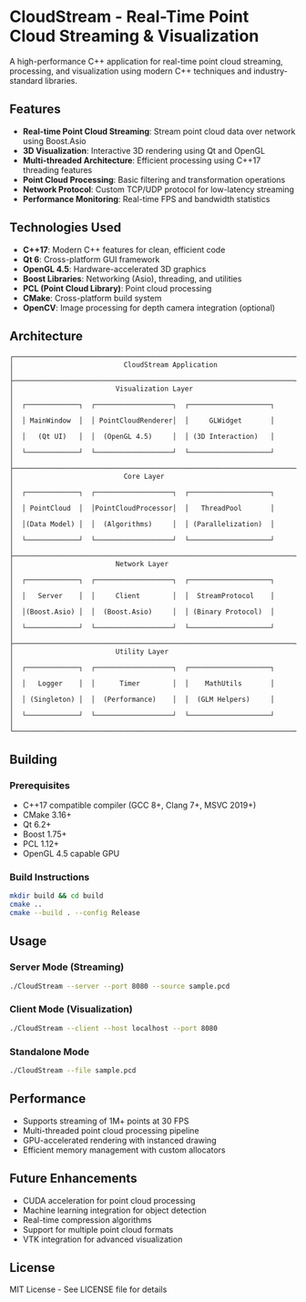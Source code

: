 # CloudStream - Real-Time Point Cloud Streaming & Visualization

A high-performance C++ application for real-time point cloud streaming, processing, and visualization using modern C++ techniques and industry-standard libraries.

## Features

- **Real-time Point Cloud Streaming**: Stream point cloud data over network using Boost.Asio
- **3D Visualization**: Interactive 3D rendering using Qt and OpenGL
- **Multi-threaded Architecture**: Efficient processing using C++17 threading features
- **Point Cloud Processing**: Basic filtering and transformation operations
- **Network Protocol**: Custom TCP/UDP protocol for low-latency streaming
- **Performance Monitoring**: Real-time FPS and bandwidth statistics

## Technologies Used

- **C++17**: Modern C++ features for clean, efficient code
- **Qt 6**: Cross-platform GUI framework
- **OpenGL 4.5**: Hardware-accelerated 3D graphics
- **Boost Libraries**: Networking (Asio), threading, and utilities
- **PCL (Point Cloud Library)**: Point cloud processing
- **CMake**: Cross-platform build system
- **OpenCV**: Image processing for depth camera integration (optional)

## Architecture

```
┌─────────────────────────────────────────────────────────────────────┐
│                           CloudStream Application                   │
├─────────────────────────────────────────────────────────────────────┤
│                         Visualization Layer                         │
│  ┌─────────────┐  ┌───────────────────┐  ┌────────────────────┐     │
│  │ MainWindow  │  │ PointCloudRenderer│  │     GLWidget       │     │
│  │   (Qt UI)   │  │  (OpenGL 4.5)     │  │ (3D Interaction)   │     │
│  └─────────────┘  └───────────────────┘  └────────────────────┘     │
├─────────────────────────────────────────────────────────────────────┤
│                           Core Layer                                │
│  ┌─────────────┐  ┌───────────────────┐  ┌────────────────────┐     │
│  │ PointCloud  │  │PointCloudProcessor│  │   ThreadPool       │     │
│  │(Data Model) │  │  (Algorithms)     │  │ (Parallelization)  │     │
│  └─────────────┘  └───────────────────┘  └────────────────────┘     │
├─────────────────────────────────────────────────────────────────────┤
│                         Network Layer                               │
│  ┌─────────────┐  ┌───────────────────┐  ┌────────────────────┐     │
│  │   Server    │  │     Client        │  │  StreamProtocol    │     │
│  │(Boost.Asio) │  │  (Boost.Asio)     │  │ (Binary Protocol)  │     │
│  └─────────────┘  └───────────────────┘  └────────────────────┘     │
├─────────────────────────────────────────────────────────────────────┤
│                         Utility Layer                               │
│  ┌─────────────┐  ┌───────────────────┐  ┌────────────────────┐     │
│  │   Logger    │  │      Timer        │  │    MathUtils       │     │
│  │ (Singleton) │  │  (Performance)    │  │  (GLM Helpers)     │     │
│  └─────────────┘  └───────────────────┘  └────────────────────┘     │
└─────────────────────────────────────────────────────────────────────┘
```

## Building

### Prerequisites

- C++17 compatible compiler (GCC 8+, Clang 7+, MSVC 2019+)
- CMake 3.16+
- Qt 6.2+
- Boost 1.75+
- PCL 1.12+
- OpenGL 4.5 capable GPU

### Build Instructions

```bash
mkdir build && cd build
cmake ..
cmake --build . --config Release
```

## Usage

### Server Mode (Streaming)
```bash
./CloudStream --server --port 8080 --source sample.pcd
```

### Client Mode (Visualization)
```bash
./CloudStream --client --host localhost --port 8080
```

### Standalone Mode
```bash
./CloudStream --file sample.pcd
```

## Performance

- Supports streaming of 1M+ points at 30 FPS
- Multi-threaded point cloud processing pipeline
- GPU-accelerated rendering with instanced drawing
- Efficient memory management with custom allocators

## Future Enhancements

- CUDA acceleration for point cloud processing
- Machine learning integration for object detection
- Real-time compression algorithms
- Support for multiple point cloud formats
- VTK integration for advanced visualization

## License

MIT License - See LICENSE file for details
